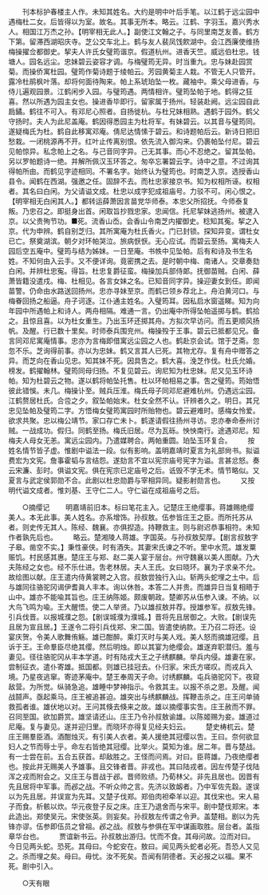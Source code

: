 <!-- { "loadSidebar": true } -->
　　刊本标护春楼主人作。未知其姓名。大约是明中叶后手笔。以江鹤于远尘园中遇梅杜二女。后皆得以为室。故名。其事无所本。略云。江鹤、字羽玉。嘉兴秀水人。相国江万杰之孙。【明宰相无此人。】副使江文翰之子。与同里南芝友善。鹤方下第。留滞西湖昭庆寺。芝公交车北上。鹤与友人裴凤饯飮湖中。会江西廉使维扬梅操擢佥都御史。挈夫人许氏女璧筠谐京。假道杭州。进香天竺。威远伯杜忠。钱塘人。园名远尘。忠妹碧云姿容才调。与梅璧筠无异。时当重九。忠与妹赴园赏菊。而操侨寓杜园。璧筠作菊诗题于绫帕云。芳园黄菊主人栽。不管无人只管开。露冷杜鹃枫叶落。却将何面待陶来。帕上系琥珀坠一枚。藏袖中。乘父母进香。与侍儿遍观园景。江鹤闲步入园。与璧筠遇。两情相许。璧筠坠帕于地。鹤得之狂喜。然以所遇为园主女也。操进香毕即行。留家属于扬州。轻装赴阙。远尘园自此扃鐍。鹤往不可入。有邓尼心照者。自扬徙杭。与杜兄妹相熟。遇鹤于园外。鹤父守扬时。夫人为此尼盖庵。鹤因得悉园主为杜将军。有妹碧云。以其音与璧筠同。遂疑梅氏为杜。鹤自此移寓邓庵。倩尼达情愫于碧云。和诗题帕后云。新诗日把旧愁栽。一闭桃源再不开。红叶止传离别恨。依先流入御沟来。仍裹帕坠付尼。碧云见帕惊异。私念帕上之名。与己音同字异。己无其事。而心不忍绝之。留其坠帕。另以罗帕题诗一绝。并解所佩汉玉环答之。匆卒忘署碧云字。诗中之意。不过询其得帕所由。而鹤见字迹相同。不署名字。始终认为璧筠也。时南芝入京。选授香山县令。闻鹤在西湖。强邀之任。固辞不去。而杜忠家接京书。知为权相所诬。权相者。其名曰白闲。为父请谥文成。杜忠以成字犯成祖庙号。力驳不可。闲心恨之。【明宰相无白闲其人。】都转运薛萧因言苗党华师泰。本忠父所招抚。今师泰复叛。乃忠召之。即挺身出首。闲取旨抄戮忠家。忠闻信。托尼挈妹逃扬州。被逮入京。以父贵殉节功。■死。流香山岙。会香山令南芝内擢御史。稔知其寃。挈之入京。代为申辨。鹤自别芝归。其所寓庵为杜氏香火。门已封锁。探知异变。谓杜女已亡。祭奠湖滨。朝夕对环帕哭泣。旅病恹恹。无心应试。而碧云至扬。寓梅夫人园后空五庵中。璧筠与结为姊妹。一日至庵。书帙中见坠帕。后有和诗及书生名姓。不知何由入云手。又不便详询。竟密携之去。是时朝中梅、南诸人。交章奏劾白闲。并辨杜忠寃。得旨。杜忠复爵征蛮。梅操加兵部侍郞。抚御苗贼。白闲、薛萧皆籍没遣戍。梅、杜相见。各言女妹之名。已知音同字异。操迎妻女到任。即闻苗警。仍命由水路送回扬州。忠亦寻妹至京。而鹤已领乡荐北上。舟泊黄河口。与梅眷回扬之船逼。舟子诃逐。江仆通主姓名。入璧筠耳。因私启水窗遥睇。知为向年园中所遇帕上和诗人。两舟相隔。难通一言。仍出庵中所得坠帕遥掷与鹤。鹤拾之。且惊且喜。以为杜女重生。乃出玉环还掷其舟。方拟次早访问。而五更顺风扬帆。及醒。行已数十里矣。时师泰兵围兖州。梅操殁于王事。碧云已抵都见兄。备言同邓尼寓庵情事。忠亦为言梅即借寓远尘园之人也。鹤赴京会试。馆于芝斋。忽忽不乐。芝询得前事。亦以为忠妹。鹤又言其人已死。其物尤存。复有舟中赠答之异。而芝向在香山见忠。知其妹不死。因具吿之。鹤大喜。浼芝作伐。杜氏允婚。榜发。鹤擢翰林。璧筠同母归扬。不复见碧云。询尼知为杜忠妹。尼又见玉环诗帕。知为杜碧云之物。遂以鹤将帕坠托售。杜以环帕相易之事。吿之璧筠。筠始悟彼此错悞。未几。梅操讣至。贼兵压淮。梅氏母子同邓尼避难杭州。仍遇远尘园。江鹤赘居杜氏。合卺之夕。叙坠帕始末。杜女全然不认。讦辨者久之。明日。其兄忠见坠帕及璧筠二字。方悟梅女璧筠寓园时所贻物也。碧云避难时。感梅女怜爱。欲求共聚。忠以梅公靖节。家口存亡未卜。鹤遂请假往扬州寻访。忠亦奉命泰州讨贼。一战成功。假归。同鹤至扬。梅氏旧居。尽为瓦砾。怏怏南行。途遇邓尼。知梅夫人母女无恙。寓远尘园内。乃遣媒聘合。两帕重圆。珀坠玉环复合。 
　　按姓名情节皆子虚。惟剧中谥法一段。似有影响。盖明嘉靖时夏言为礼部尙书。拟谥费宏为文宪。詹事霍韬与言结怨。遂劾言不宜以宪宗庙号宪字为谥。言甚忿怒。奏云宋濂、彭时。俱谥文宪。俱在宪宗已定庙号之后。诋毁不学无术。情节略似。又夏言与武定侯郭勋不合。此剧以杜忠勋爵与宰相异同。疑影射勋言也。 
　　又按明代谥文成者。惟刘基、王守仁二人。守仁谥在成祖庙号之后。 


　　○摘缨记 
　　明嘉靖前旧本。标曰笔花主入。记楚庄王绝缨事。蒋雄赐绝缨美人。本无此事。美人姓名。亦系增饰。孙叔敖。伍参皆庄王之臣。而所托苏从者。则史传无其人。陈经、魏襄。亦俱揑造。持鞭救主。则与尉迟恭事相符。未知作者孰先后也。 
　　略云。楚湘陵人蒋雄。字国英。与孙叔敖契厚。【剧言叔敖字子皋。凿空不实。】秉性豪侠。时有酒失。其妻宋氏谏之不听。里中水荒。雄发粟赈饥。村民感其惠。楚庄王与郑、赵二美人宴于层台。州守魏襄以美人图献。乃大夫陈经之女也。经不乐仕进。吿老林居。夫人王氏。女曰晓环。襄为子求亲不允。故绘图以献。庄王遣内侍黄裳聘之入宫。叔敖尝独行入山。斩两头蛇埋之土中。后与雄同往骆驼冈谒伊耆眞人丰本。询以休咎。本答二人并贵。而雄异日当复相晤于山中。雄亦不能喩其旨也。庄王纳陈姬。颇废朝政。楚卿苏从伍参入谏。不纳。以大鸟飞鸣为喩。王大醒悟。使二人举贤。乃以雄叔敖并荐。授雄参军。叔敖先锋。引兵伐晋。以报城濮之怨。【剧误城濮为濮城。】晋将先且居御之。大败。【剧误先且居为宣且居。】王遂令二将引兵伐郑、宋二国。皆遣使纳款。王乃召二将还。设宴庆贺。令美人歌舞侑觞。雄已酣醉。乘灯灭时与美人戏。美人怒而摘雄冠缨。且诉于王。王命羣臣尽绝其缨。然后明烛。即以其宴为绝缨会。雄遂弃职潜归。羞与妻见。径往骆驼冈从丰本学道。时有陆戎大王之子绣麒麟。举兵内侵。雄妻在家。尝制征衣。遣仆寄雄。抵国都。则雄已挂冠去。仆归家。宋氏方嗟叹。而戎兵入境。乃星夜逃窜。寄迹茅庵中。楚王奉周天子命。讨绣麒麟。屯兵骆驼冈下。夜窥敌营。为所觉。纵骑急追。雄睡中梦神指示。令救其主。以报不杀之恩。及醒。闻战鬪声。亟起乘马。庄王被追甚迫。雄突出与绣麒麟战。挥鞭击杀之。庄王问单骑救孤者谁。雄伏地以对。王问其倏去倏来之故。雄以摘缨事实吿。庄王赦而不罪。召同至国。欲加爵赏。雄坚请还山。庄王乃令孙叔敖谕雄。以陈姬赐为妾。雄道过尼庵。复与妻见。遂并迎归里。而晓环亦得复见经夫妇云。 
　　楚史梼杌云。楚庄王赐羣臣酒。酒酣烛灭。有引美人衣者。美人援绝其冠缨以吿。王曰。奈何欲显妇人之节而辱士乎。命左右皆绝其冠缨。比举火。莫知为谁。居二年。晋与楚战。有一士尝在前。五合五获首。却敌胜之。王怪而问焉。对曰。臣蒋雄。乃夜绝缨者也。按此并无赐美人予雄事。且交锋者晋。非戎也。其曰陆戎者。因左传楚子伐陆浑之戎而附会之。又庄王与晋战于邲。晋师败绩。乃荀林父。非先且居也。因晋有先且居将中军事。而邲之战。不听众帅之言。先济以致衂者。乃中军佐先縠。遂误以为先且居。并误宣为先耳。又楚子伐郑。郑伯肉袒牵羊以迎。其伐宋也。宋人易子而食。析骸以炊。华元夜登子反之床。庄王乃退舍而与宋平。剧中楚伐郑宋。本此造出。郑使吴元。宋使张英。则妄矣。孙叔敖左传谓之令尹。盖楚相。剧以为先锋亦谬。伍参即伍员之曾祖。邲之战。叔敖与参俱在军中谋画取胜。层台者。盖指章华台也。 
　　贾谊新书云。孙叔敖出游归。忧而不食。其母问故。泣而对曰。今日见两头蛇。恐死。其母曰。今蛇安在。敖曰。闻见两头蛇者必死。吾恐人又见之。杀而埋之矣。母曰。毋忧。汝不死矣。吾闻有阴德者。天必报之以福。果不死。剧中引入。 


　　○天有眼 
